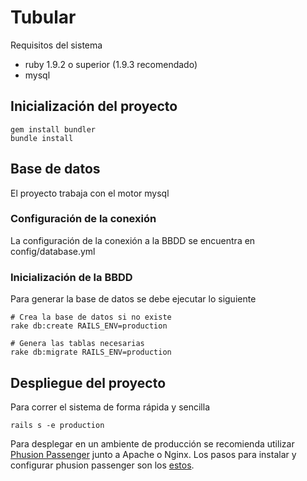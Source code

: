 # Tubular

Requisitos del sistema

+ ruby 1.9.2 o superior (1.9.3 recomendado)
+ mysql

## Inicialización del proyecto

    gem install bundler
    bundle install

## Base de datos

El proyecto trabaja con el motor mysql

### Configuración de la conexión
  
La configuración de la conexión a la BBDD se encuentra en config/database.yml

### Inicialización de la BBDD

Para generar la base de datos se debe ejecutar lo siguiente

    # Crea la base de datos si no existe
    rake db:create RAILS_ENV=production

    # Genera las tablas necesarias
    rake db:migrate RAILS_ENV=production

## Despliegue del proyecto

Para correr el sistema de forma rápida y sencilla
    
    rails s -e production

Para desplegar en un ambiente de producción se recomienda utilizar [Phusion Passenger](https://www.phusionpassenger.com/) junto a Apache o Nginx.  Los pasos para instalar y configurar phusion passenger son los [estos](https://www.phusionpassenger.com/download/#open_source).


